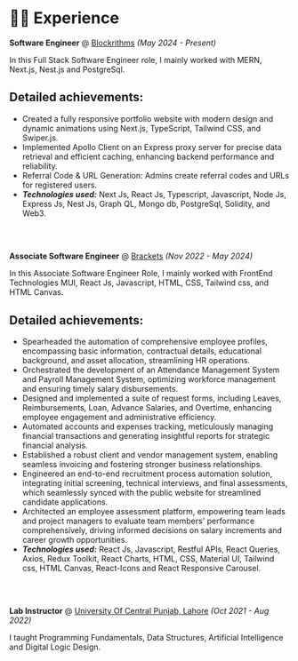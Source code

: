 # 👨‍💻 Experience

**Software Engineer** @ [Blockrithms](https://www.blockrithms.com/) _(May 2024 - Present)_

In this Full Stack Software Engineer role, I mainly worked with MERN, Next.js, Nest.js and PostgreSql.
## Detailed achievements:
  - Created a fully responsive portfolio website with modern design and dynamic animations using Next.js, TypeScript, Tailwind CSS, and Swiper.js.
  - Implemented Apollo Client on an Express proxy server for precise data retrieval and efficient caching, 
  enhancing backend performance and reliability.
  - Referral Code & URL Generation: Admins create referral codes and URLs for registered users.
- _**Technologies used:**_ Next Js, React Js, Typescript, Javascript, Node Js, Express Js, Nest Js, Graph QL, Mongo db, PostgreSql, Solidity, and Web3.
##
&nbsp;

**Associate Software Engineer** @ [Brackets](https://www.bracketsltd.com/) _(Nov 2022 - May 2024)_

In this Associate Software Engineer Role, I mainly worked with FrontEnd Technologies MUI, React Js, Javascript, HTML, CSS, Tailwind css, and HTML Canvas. 
## Detailed achievements:
  - Spearheaded the automation of comprehensive employee profiles, encompassing basic information, contractual details, educational background, and asset allocation, streamlining HR operations.
  - Orchestrated the development of an Attendance Management System and Payroll Management System, optimizing workforce management and ensuring timely salary disbursements.
  - Designed and implemented a suite of request forms, including Leaves, Reimbursements, Loan, Advance Salaries, and Overtime, enhancing employee engagement and administrative efficiency.
  - Automated accounts and expenses tracking, meticulously managing financial transactions and generating insightful reports for strategic financial analysis.
  - Established a robust client and vendor management system, enabling seamless invoicing and fostering stronger business relationships.
  - Engineered an end-to-end recruitment process automation solution, integrating initial screening, technical interviews, and final assessments, which seamlessly synced with the public website for streamlined candidate applications.
  - Architected an employee assessment platform, empowering team leads and project managers to evaluate team members' performance comprehensively, driving informed decisions on salary increments and career growth opportunities.
- _**Technologies used:**_ React Js, Javascript, Restful APIs, React Queries, Axios, Redux Toolkit, React Charts, HTML, CSS, Material UI, Tailwind css, HTML Canvas, React-Icons and React Responsive Carousel.
##
&nbsp;

**Lab Instructor** @ [University Of Central Punjab, Lahore](https://www.ucp.edu.pk/) _(Oct 2021 - Aug 2022)_

I taught Programming Fundamentals, Data Structures, Artificial Intelligence and Digital Logic Design.